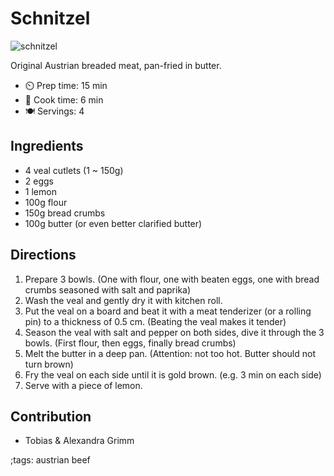 # Schnitzel

![schnitzel](pix/schnitzel.webp)

Original Austrian breaded meat, pan-fried in butter.

- ⏲️ Prep time: 15 min
- 🍳 Cook time: 6 min
- 🍽️ Servings: 4

## Ingredients

- 4 veal cutlets (1 ~ 150g)
- 2 eggs
- 1 lemon
- 100g flour
- 150g bread crumbs
- 100g butter (or even better clarified butter)

## Directions

1. Prepare 3 bowls. (One with flour, one with beaten eggs, one with bread crumbs seasoned with salt and paprika)
2. Wash the veal and gently dry it with kitchen roll.
3. Put the veal on a board and beat it with a meat tenderizer (or a rolling pin) to a thickness of 0.5 cm. (Beating the veal makes it tender)
4. Season the veal with salt and pepper on both sides, dive it through the 3 bowls. (First flour, then eggs, finally bread crumbs)
5. Melt the butter in a deep pan. (Attention: not too hot. Butter should not turn brown)
6. Fry the veal on each side until it is gold brown. (e.g. 3 min on each side)
7. Serve with a piece of lemon.

## Contribution

- Tobias & Alexandra Grimm

;tags: austrian beef
